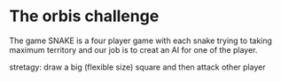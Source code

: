 # The orbis challenge
The game SNAKE is a four player game with each snake trying to taking maximum territory and our job is to creat an AI for one of the player.

stretagy: draw a big (flexible size) square and then attack other player
